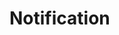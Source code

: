 <!doctype html>
<html lang="en">
<head>
  <meta charset="UTF-8">
  <meta name="Generator" content="EditPlus®">
  <meta name="Author" content="">
  <meta name="Keywords" content="">
  <meta name="Description" content="">
  <title>Notification</title>
</head>
  <body>
    <h1>Notification</h1>
  </body>
</html>
